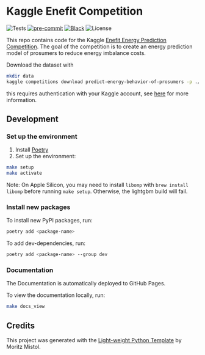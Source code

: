 # Kaggle Enefit Competition

![Tests](https://img.shields.io/github/actions/workflow/status/MoritzM00/kaggle-enefit-competition/test_deploy.yaml?style=for-the-badge&label=Test%20and%20Deploy)
[![pre-commit](https://img.shields.io/badge/pre--commit-enabled-brightgreen?logo=pre-commit&logoColor=white&style=for-the-badge)][pre-commit]
[![Black](https://img.shields.io/static/v1?label=code%20style&message=black&color=black&style=for-the-badge)][black]
![License](https://img.shields.io/github/license/MoritzM00/kaggle-enefit-competition?style=for-the-badge)

[pre-commit]: https://github.com/pre-commit/pre-commit
[black]: https://github.com/psf/black

This repo contains code for the Kaggle [Enefit Energy Prediction Competition](https://www.kaggle.com/competitions/predict-energy-behavior-of-prosumers).
The goal of the competition is to create an energy prediction model of prosumers to reduce energy imbalance costs.

Download the dataset with
```bash
mkdir data
kaggle competitions download predict-energy-behavior-of-prosumers -p ./data/
```
this requires authentication with your Kaggle account, see [here](https://www.kaggle.com/docs/api) for more information.

## Development

### Set up the environment

1. Install [Poetry](https://python-poetry.org/docs/#installation)
2. Set up the environment:

```bash
make setup
make activate
```

Note: On Apple Silicon, you may need to install `libomp` with `brew install libomp` before running `make setup`. Otherwise, the lightgbm build will fail.


### Install new packages

To install new PyPI packages, run:

```bash
poetry add <package-name>
```

To add dev-dependencies, run:

```bash
poetry add <package-name> --group dev
```

### Documentation

The Documentation is automatically deployed to GitHub Pages.

To view the documentation locally, run:

```bash
make docs_view
```

## Credits

This project was generated with the [Light-weight Python Template](https://github.com/MoritzM00/python-template) by Moritz Mistol.
